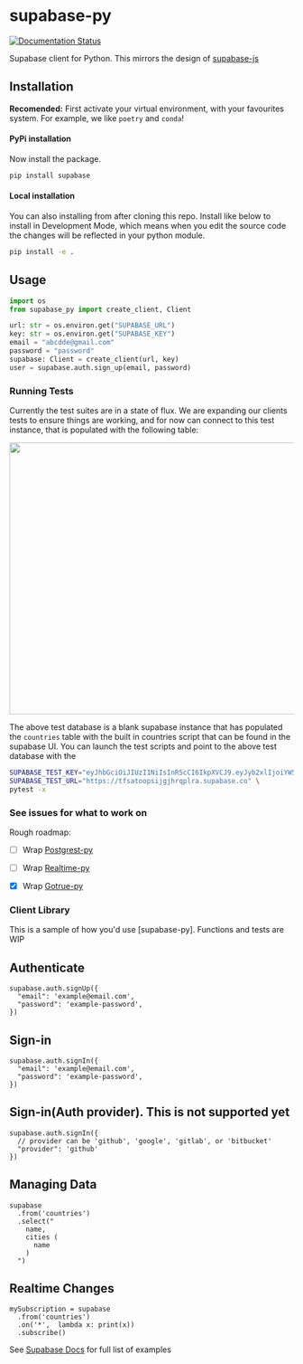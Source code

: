# supabase-py

[![Documentation Status](https://readthedocs.org/projects/gotrue-py/badge/?version=latest)](https://gotrue-py.readthedocs.io/en/latest/?badge=latest)

Supabase client for Python. This mirrors the design of [supabase-js](https://github.com/supabase/supabase-js/blob/master/README.md)

## Installation

**Recomended:** First activate your virtual environment, with your favourites system. For example, we like `poetry` and `conda`!

#### PyPi installation
Now install the package.
```bash
pip install supabase
```

#### Local installation
You can also installing from after cloning this repo. Install like below to install in Development Mode, which means when you edit the source code the changes will be reflected in your python module.
```bash 
pip install -e .
```

## Usage
```python
import os
from supabase_py import create_client, Client

url: str = os.environ.get("SUPABASE_URL")
key: str = os.environ.get("SUPABASE_KEY")
email = "abcdde@gmail.com"
password = "password"
supabase: Client = create_client(url, key)
user = supabase.auth.sign_up(email, password)
```

### Running Tests
Currently the test suites are in a state of flux. We are expanding our clients tests to ensure things are working, and for now can connect to this test instance, that is populated with the following table:
<p align="center">
  <img width="720" height="481" src="https://i.ibb.co/Bq7Kdty/db.png">
</p>

The above test database is a blank supabase instance that has populated the `countries` table with the built in countries script that can be found in the supabase UI. You can launch the test scripts and point to the above test database with the 
```bash
SUPABASE_TEST_KEY="eyJhbGciOiJIUzI1NiIsInR5cCI6IkpXVCJ9.eyJyb2xlIjoiYW5vbiIsImlhdCI6MTYxMjYwOTMyMiwiZXhwIjoxOTI4MTg1MzIyfQ.XL9W5I_VRQ4iyQHVQmjG0BkwRfx6eVyYB3uAKcesukg" \
SUPABASE_TEST_URL="https://tfsatoopsijgjhrqplra.supabase.co" \
pytest -x
```

### See issues for what to work on
Rough roadmap:
- [ ] Wrap [Postgrest-py](https://github.com/supabase/postgrest-py/)
- [ ] Wrap [Realtime-py](https://github.com/supabase/realtime-py)
- [x] Wrap [Gotrue-py](https://github.com/J0/gotrue-py)



### Client Library
This is a sample of how you'd use [supabase-py]. Functions and tests are WIP

## Authenticate 
```
supabase.auth.signUp({
  "email": 'example@email.com',
  "password": 'example-password',
})
```


## Sign-in
```
supabase.auth.signIn({
  "email": 'example@email.com',
  "password": 'example-password',
})
```


## Sign-in(Auth provider). This is not supported yet
```
supabase.auth.signIn({
  // provider can be 'github', 'google', 'gitlab', or 'bitbucket'
  "provider": 'github'
})
```


## Managing Data
```
supabase
  .from('countries')
  .select("
    name,
    cities (
      name
    )
  ")
```

## Realtime Changes
```
mySubscription = supabase
  .from('countries')
  .on('*',  lambda x: print(x))
  .subscribe()
  ```
See [Supabase Docs](https://supabase.io/docs/guides/client-libraries) for full list of examples
